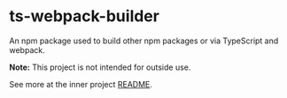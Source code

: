 # ts-webpack-builder

An npm package used to build other npm packages or via TypeScript and webpack. 

**Note:** This project is not intended for outside use.

See more at the inner project [README](./ts-webpack-builder/README.md).